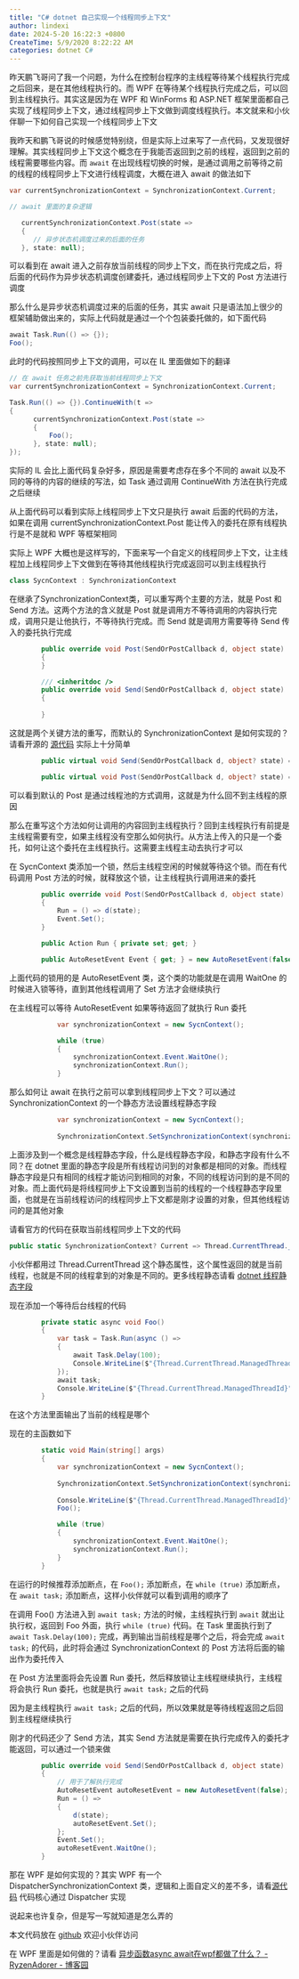 ```yaml
---
title: "C# dotnet 自己实现一个线程同步上下文"
author: lindexi
date: 2024-5-20 16:22:3 +0800
CreateTime: 5/9/2020 8:22:22 AM
categories: dotnet C#
---
```


昨天鹏飞哥问了我一个问题，为什么在控制台程序的主线程等待某个线程执行完成之后回来，是在其他线程执行的。而 WPF 在等待某个线程执行完成之后，可以回到主线程执行。其实这是因为在 WPF 和 WinForms 和 ASP.NET 框架里面都自己实现了线程同步上下文，通过线程同步上下文做到调度线程执行。本文就来和小伙伴聊一下如何自己实现一个线程同步上下文

<!--more-->


<!-- CreateTime:5/9/2020 8:22:22 AM -->



我昨天和鹏飞哥说的时候感觉特别绕，但是实际上过来写了一点代码，又发现很好理解。其实线程同步上下文这个概念在于我能否返回到之前的线程，返回到之前的线程需要哪些内容。而 `await` 在出现线程切换的时候，是通过调用之前等待之前的线程的线程同步上下文进行线程调度，大概在进入 await 的做法如下

```csharp
var currentSynchronizationContext = SynchronizationContext.Current;

// await 里面的复杂逻辑

   currentSynchronizationContext.Post(state =>
   {
      // 异步状态机调度过来的后面的任务
   }, state: null);
```

可以看到在 await 进入之前存放当前线程的同步上下文，而在执行完成之后，将后面的代码作为异步状态机调度创建委托，通过线程同步上下文的 Post 方法进行调度

那么什么是异步状态机调度过来的后面的任务，其实 await 只是语法加上很少的框架辅助做出来的，实际上代码就是通过一个个包装委托做的，如下面代码

```csharp
await Task.Run(() => {});
Foo();
```

此时的代码按照同步上下文的调用，可以在 IL 里面做如下的翻译

```csharp
// 在 await 任务之前先获取当前线程同步上下文
var currentSynchronizationContext = SynchronizationContext.Current;

Task.Run(() => {}).ContinueWith(t =>
{
      currentSynchronizationContext.Post(state =>
      {
          Foo();
	  }, state: null);
});
```

实际的 IL 会比上面代码复杂好多，原因是需要考虑存在多个不同的 await 以及不同的等待的内容的继续的写法，如 Task 通过调用 ContinueWith 方法在执行完成之后继续

从上面代码可以看到实际上线程同步上下文只是执行 await 后面的代码的方法，如果在调用 currentSynchronizationContext.Post 能让传入的委托在原有线程执行是不是就和 WPF 等框架相同

实际上 WPF 大概也是这样写的，下面来写一个自定义的线程同步上下文，让主线程加上线程同步上下文做到在等待其他线程执行完成返回可以到主线程执行

```csharp
class SycnContext : SynchronizationContext
```

在继承了SynchronizationContext类，可以重写两个主要的方法，就是 Post 和 Send 方法。这两个方法的含义就是 Post 就是调用方不等待调用的内容执行完成，调用只是让他执行，不等待执行完成。而 Send 就是调用方需要等待 Send 传入的委托执行完成

```csharp
        public override void Post(SendOrPostCallback d, object state)
        {
        }

        /// <inheritdoc />
        public override void Send(SendOrPostCallback d, object state)
        {
          
        }
```

这就是两个关键方法的重写，而默认的 SynchronizationContext 是如何实现的？ 请看开源的 [源代码](https://github.com/dotnet/runtime/blob/e77572ffccc566186f47207f3c5475533c87538e/src/libraries/System.Private.CoreLib/src/System/Threading/SynchronizationContext.cs#L23-L25) 实际上十分简单

```csharp
        public virtual void Send(SendOrPostCallback d, object? state) => d(state);

        public virtual void Post(SendOrPostCallback d, object? state) => ThreadPool.QueueUserWorkItem(s => s.d(s.state), (d, state), preferLocal: false);
```

可以看到默认的 Post 是通过线程池的方式调用，这就是为什么回不到主线程的原因

那么在重写这个方法如何让调用的内容回到主线程执行？回到主线程执行有前提是主线程需要有空，如果主线程没有空那么如何执行。从方法上传入的只是一个委托，如何让这个委托在主线程执行。这需要主线程主动去执行才可以

在 SycnContext 类添加一个锁，然后主线程空闲的时候就等待这个锁。而在有代码调用 Post 方法的时候，就释放这个锁，让主线程执行调用进来的委托

```csharp
        public override void Post(SendOrPostCallback d, object state)
        {
            Run = () => d(state);
            Event.Set();
        }

        public Action Run { private set; get; }

        public AutoResetEvent Event { get; } = new AutoResetEvent(false);
```

上面代码的锁用的是 AutoResetEvent 类，这个类的功能就是在调用 WaitOne 的时候进入锁等待，直到其他线程调用了 Set 方法才会继续执行

在主线程可以等待 AutoResetEvent 如果等待返回了就执行 Run 委托

```csharp
            var synchronizationContext = new SycnContext();

            while (true)
            {
                synchronizationContext.Event.WaitOne();
                synchronizationContext.Run();
            }
```

那么如何让 await 在执行之前可以拿到线程同步上下文？可以通过 SynchronizationContext 的一个静态方法设置线程静态字段

```csharp
            var synchronizationContext = new SycnContext();
            
            SynchronizationContext.SetSynchronizationContext(synchronizationContext);
```

上面涉及到一个概念是线程静态字段，什么是线程静态字段，和静态字段有什么不同？在 dotnet 里面的静态字段是所有线程访问到的对象都是相同的对象。而线程静态字段是只有相同的线程才能访问到相同的对象，不同的线程访问到的是不同的对象。而上面代码是将线程同步上下文设置到当前的线程的一个线程静态字段里面，也就是在当前线程访问的线程同步上下文都是刚才设置的对象，但其他线程访问的是其他对象

请看官方的代码在获取当前线程同步上下文的代码

```csharp
public static SynchronizationContext? Current => Thread.CurrentThread._synchronizationContext;
```

小伙伴都用过 Thread.CurrentThread 这个静态属性，这个属性返回的就是当前线程，也就是不同的线程拿到的对象是不同的。更多线程静态请看 [dotnet 线程静态字段](https://blog.lindexi.com/post/dotnet-%E7%BA%BF%E7%A8%8B%E9%9D%99%E6%80%81%E5%AD%97%E6%AE%B5.html )

现在添加一个等待后台线程的代码

```csharp
        private static async void Foo()
        {
            var task = Task.Run(async () =>
            {
                await Task.Delay(100);
                Console.WriteLine($"{Thread.CurrentThread.ManagedThreadId}");
            });
            await task;
            Console.WriteLine($"{Thread.CurrentThread.ManagedThreadId}");
        }
```

在这个方法里面输出了当前的线程是哪个

现在的主函数如下

```csharp
        static void Main(string[] args)
        {
            var synchronizationContext = new SycnContext();
            
            SynchronizationContext.SetSynchronizationContext(synchronizationContext);
         
            Console.WriteLine($"{Thread.CurrentThread.ManagedThreadId}");
            Foo();

            while (true)
            {
                synchronizationContext.Event.WaitOne();
                synchronizationContext.Run();
            }
        }
```

在运行的时候推荐添加断点，在 `Foo();` 添加断点，在 `while (true)` 添加断点，在 `await task;` 添加断点，这样小伙伴就可以看到调用的顺序了

在调用 Foo() 方法进入到 `await task;` 方法的时候，主线程执行到 `await` 就出让执行权，返回到 Foo 外面，执行 `while (true)` 代码。在 Task 里面执行到了 `await Task.Delay(100);` 完成，再到输出当前线程是哪个之后，将会完成 `await task;` 的代码，此时将会通过 SynchronizationContext 的 Post 方法将后面的输出作为委托传入

在 Post 方法里面将会先设置 Run 委托，然后释放锁让主线程继续执行，主线程将会执行 Run 委托，也就是执行 `await task;` 之后的代码

因为是主线程执行 `await task;` 之后的代码，所以效果就是等待线程返回之后回到主线程继续执行

刚才的代码还少了 Send 方法，其实 Send 方法就是需要在执行完成传入的委托才能返回，可以通过一个锁来做

```csharp
        public override void Send(SendOrPostCallback d, object state)
        {
            // 用于了解执行完成
            AutoResetEvent autoResetEvent = new AutoResetEvent(false);
            Run = () =>
            {
                d(state);
                autoResetEvent.Set();
            };
            Event.Set();
            autoResetEvent.WaitOne();
        }
```

那在 WPF 是如何实现的？其实 WPF 有一个 DispatcherSynchronizationContext 类，逻辑和上面自定义的差不多，请看[源代码](https://github.com/dotnet/wpf/blob/75126b39e66a9d99cd0dd30bc9abe314209b5190/src/Microsoft.DotNet.Wpf/src/WindowsBase/System/Windows/Threading/DispatcherSynchronizationContext.cs) 代码核心通过 Dispatcher 实现

说起来也许复杂，但是写一写就知道是怎么弄的


本文代码放在 [github](https://github.com/lindexi/lindexi_gd/tree/ada1cf4b994a20395071af3c806f7a3a7dda41fb/CallnernawbawceKairwemwhejeene) 欢迎小伙伴访问

在 WPF 里面是如何做的？请看 [异步函数async await在wpf都做了什么？ - RyzenAdorer - 博客园](https://www.cnblogs.com/ryzen/p/13062963.html )

